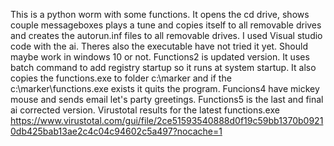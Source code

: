 This is a python worm with some functions. It opens the cd drive, shows couple messageboxes plays a tune and copies itself to all removable drives and creates the autorun.inf files to all removable drives.
I used Visual studio code with the ai. Theres also the executable have not tried it yet. Should maybe work in windows 10 or not.
Functions2 is updated version. It uses batch command to add registry startup so it runs at system startup. It also copies the functions.exe to folder c:\marker and if the c:\marker\functions.exe exists
it quits the program. Funcions4 have mickey mouse and sends email let's party greetings. Functions5 is the last and final ai corrected version. Virustotal results for the latest functions.exe https://www.virustotal.com/gui/file/2ce51593540888d0f19c59bb1370b09210db425bab13ae2c4c04c94602c5a497?nocache=1

